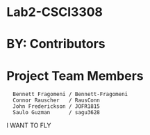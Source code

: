 # Lab2-CSCI3308
# BY: Contributors 
# Project Team Members
      Bennett Fragomeni / Bennett-Fragomeni
      Connor Rauscher   / RausConn
      John Frederickson / JOFR1815
      Saulo Guzman      / sagu3628

I WANT TO FLY
